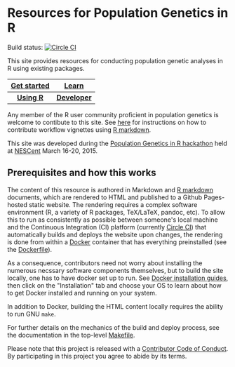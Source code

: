 # Resources for Population Genetics in R

Build status: [![Circle CI](https://circleci.com/gh/NESCent/popgenInfo/tree/master.svg?style=svg)](https://circleci.com/gh/NESCent/popgenInfo/tree/master)

This site provides resources for conducting population genetic analyses in R using existing packages. 

| [Get started](GETSTARTED.md) | [Learn](LEARN.md)                         |
| :--------------:|:-------------------------:        |
| [**Using R**](USINGR.md)     | [**Developer**](DEVELOPER.md) |


Any member of the R user community proficient in population genetics is welcome to contibute to this site. See [here](CONTRIBUTING.md) for instructions on how to contribute workflow vignettes using [R markdown](R_MARKDOWN.md).

This site was developed during the [Population Genetics in R hackathon]
held at [NESCent] March 16-20, 2015.

## Prerequisites and how this works ##

The content of this resource is authored in Markdown and [R markdown]
documents, which are rendered to HTML and published to a Github
Pages-hosted static website. The rendering requires a complex software
environment (R, a variety of R packages, TeX/LaTeX, pandoc, etc). To
allow this to run as consistently as possible between someone's local
machine and the Continuous Integration (CI) platform (currently
[Circle CI]) that automatically builds and deploys the website upon
changes, the rendering is done from within a [Docker] container that has
everything preinstalled (see the [Dockerfile](build/Dockerfile)).

As a consequence, contributors need not worry about installing the
numerous necssary software components themselves, but to build the
site locally, one has to have docker set up to run. See
[Docker installation guides], then click on the "Installation" tab and
choose your OS to learn about how to get Docker installed and running
on your system.

In addition to Docker, building the HTML content locally requires the
ability to run GNU `make`.

For further details on the mechanics of the build and deploy process,
see the documentation in the top-level [Makefile](Makefile).

[NESCent]: http://nescent.org
[Population Genetics in R hackathon]: https://github.com/NESCent/r-popgen-hackathon
[R markdown]: http://rmarkdown.rstudio.com/
[Circle CI]: http://circleci.com
[Docker]: https://www.docker.com/whatisdocker/
[Docker installation guides]: https://docs.docker.com/


Please note that this project is released with a [Contributor Code of Conduct](CONDUCT.md). By participating in this project you agree to abide by its terms.